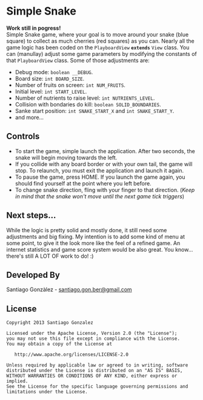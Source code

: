 Simple Snake
============

**Work still in pogress!**  
Simple Snake game, where your goal is to move around your snake (blue square) to collect as much cherries (red squares) as you can. Nearly all the game logic has been coded on the `PlayboardView` **`extends`** `View` class. You can (manullay) adjust some game parameters by modifying the constants of that `PlayboardView` class. Some of those adjustments are:  

* Debug mode: `boolean __DEBUG`.
* Board size: `int BOARD_SIZE`.
* Number of fruits on screen: `int NUM_FRUITS`.
* Initial level: `int START_LEVEL`.
* Number of nutrients to raise level: `int NUTRIENTS_LEVEL`.
* Collision with bondaries do kill: `boolean SOLID_BOUNDARIES`.
* Sanke start position: `int SNAKE_START_X` and `int SNAKE_START_Y`.
* and more...

Controls
--------

* To start the game, simple launch the application. After two seconds, the snake will begin moving towards the left.
* If you collide with any board border or with your own tail, the game will stop. To relaunch, you must exit the application and launch it again.
* To pause the game, press HOME. If you launch the game again, you should find yourself at the point where you left before.
* To change snake direction, fling with your finger to that direction. (*Keep in mind that the snake won't move until the next game tick triggers*)

Next steps...
-------------

While the logic is pretty solid and mostly done, it still need some adjustments and big fixing. My intention is to add some kind of menu at some point, to give it the look more like the feel of a refined game. An internet statistics and game score system would be also great. You know... there's still A LOT OF work to do! :)

Developed By
------------

Santiago Gonzàlez - [santiago.gon.ber@gmail.com][1]

License
---------------

    Copyright 2013 Santiago Gonzalez

    Licensed under the Apache License, Version 2.0 (the "License");
    you may not use this file except in compliance with the License.
    You may obtain a copy of the License at

       http://www.apache.org/licenses/LICENSE-2.0

    Unless required by applicable law or agreed to in writing, software
    distributed under the License is distributed on an "AS IS" BASIS,
    WITHOUT WARRANTIES OR CONDITIONS OF ANY KIND, either express or implied.
    See the License for the specific language governing permissions and
    limitations under the License.

[1]: santiago.gon.ber@gmail.com
